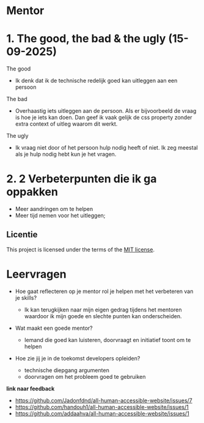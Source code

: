 # Mentor

# 1. The good, the bad & the ugly (15-09-2025)

The good
- Ik denk dat ik de technische redelijk goed kan uitleggen aan een persoon

The bad
- Overhaastig iets uitleggen aan de persoon. Als er bijvoorbeeld de vraag is hoe je iets kan doen. Dan geef ik vaak gelijk de css property zonder extra context of uitleg waarom dit werkt.

The ugly
- Ik vraag niet door of het persoon hulp nodig heeft of niet. Ik zeg meestal als je hulp nodig hebt kun je het vragen.

# 2. 2 Verbeterpunten die ik ga oppakken
- Meer aandringen om te helpen
- Meer tijd nemen voor het uitleggen;

## Licentie
This project is licensed under the terms of the [MIT license](./LICENSE).

# Leervragen
- Hoe gaat reflecteren op je mentor rol je helpen met het verbeteren van je skills?
  -  Ik kan terugkijken naar mijn eigen gedrag tijdens het mentoren waardoor ik mijn goede en slechte punten kan onderscheiden.
 
- Wat maakt een goede mentor?
  - Iemand die goed kan luisteren, doorvraagt en initiatief toont om te helpen
 
- Hoe zie jij je in de toekomst developers opleiden?
  - technische diepgang argumenten
  - doorvragen om het probleem goed te gebruiken
 
**link naar feedback**
- https://github.com/Jadonfdnd/all-human-accessible-website/issues/7
- https://github.com/handouh1/all-human-accessible-website/issues/1
- https://github.com/addaahva/all-human-accessible-website/issues/1
